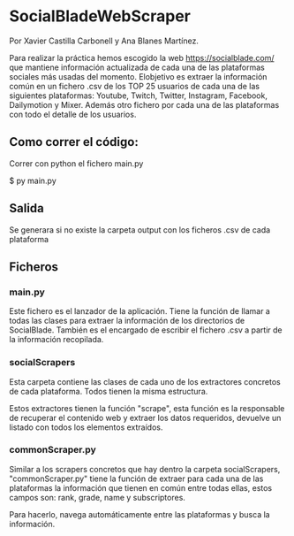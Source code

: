 # SocialBladeWebScraper

Por Xavier Castilla Carbonell y Ana Blanes Martínez.


Para realizar la práctica hemos escogido la web https://socialblade.com/ que mantiene información actualizada de cada una de las plataformas sociales más usadas del momento. Elobjetivo es extraer la información común en un fichero .csv de los TOP 25 usuarios de cada una de las siguientes plataformas: Youtube, Twitch, Twitter, Instagram, Facebook, Dailymotion y Mixer. Además otro fichero por cada una de las plataformas con todo el detalle de los usuarios.


## Como correr el código: 
Correr con python el fichero main.py

$ py main.py

## Salida

Se generara si no existe la carpeta output con los ficheros .csv de cada plataforma

## Ficheros

### main.py

Este fichero es el lanzador de la aplicación. Tiene la función de llamar a todas las clases para extraer la información de los directorios de SocialBlade. También es el encargado de escribir el fichero .csv a partir de la información recopilada.

### socialScrapers

Esta carpeta contiene las clases de cada uno de los extractores concretos de cada plataforma. Todos tienen la misma estructura.

Estos extractores tienen la función "scrape", esta función es la responsable de recuperar el contenido web y extraer los datos requeridos, devuelve un listado con todos los elementos extraídos.


### commonScraper.py

Similar a los scrapers concretos que hay dentro la carpeta socialScrapers, "commonScraper.py" tiene la función de extraer para cada una de las plataformas la información que tienen en común entre todas ellas, estos campos son: rank, grade, name y subscriptores.

Para hacerlo, navega automáticamente entre las plataformas y busca la información.